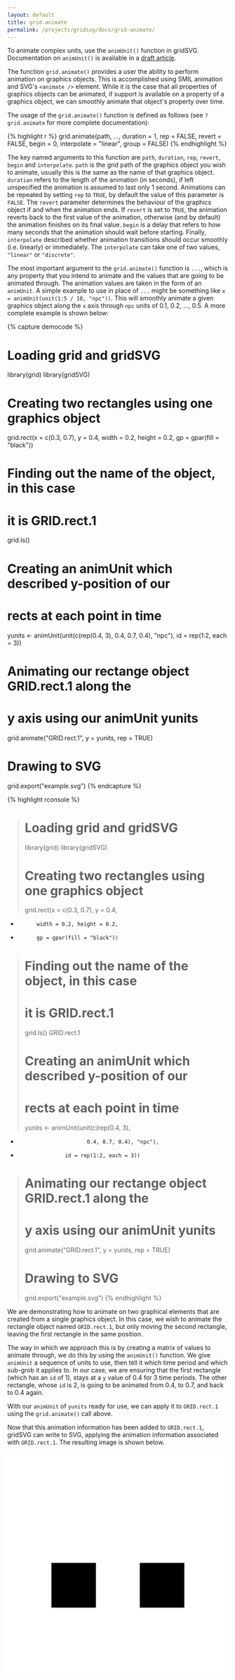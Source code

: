 ```yaml
---
layout: default
title: grid.animate
permalink: /projects/gridsvg/docs/grid-animate/
---
```


<p class="notice">To animate complex units, use the <code>animUnit()</code> function in gridSVG. Documentation on <code>animUnit()</code> is available in a <a href="https://www.stat.auckland.ac.nz/~paul/gridSVG/gridsvg.pdf">draft article</a>.</p>

The function `grid.animate()` provides a user the ability to perform animation
on graphics objects. This is accomplished using SMIL animation and SVG's
`<animate />` element. While it is the case that all properties of graphics
objects can be animated, if support is available on a property of a graphics
object, we can smoothly animate that object's property over time.

The usage of the `grid.animate()` function is defined as follows (see
`?grid.animate` for more complete documentation):

{% highlight r %}
grid.animate(path, ..., 
             duration = 1, rep = FALSE, revert = FALSE,
             begin = 0, interpolate = "linear", group = FALSE)
{% endhighlight %}

The key named arguments to this function are `path`, `duration`, `rep`,
`revert`, `begin` and `interpolate`. `path` is the grid path of the graphics object you wish to animate,
usually this is the same as the name of that graphics object. `duration` refers
to the length of the animation (in seconds), if left unspecified the animation
is assumed to last only 1 second. Animations can be repeated by setting `rep`
to `TRUE`, by default the value of this parameter is `FALSE`. The `revert`
parameter determines the behaviour of the graphics object if and when the
animation ends. If `revert` is set to `TRUE`, the animation reverts back to the
first value of the animation, otherwise (and by default) the animation finishes
on its final value. `begin` is a delay that refers to how many seconds that the
animation should wait before starting. Finally, `interpolate` described whether
animation transitions should occur smoothly (i.e. linearly) or immediately. The
`interpolate` can take one of two values, `"linear"` or `"discrete"`.

The most important argument to the `grid.animate()` function is `...`, which is
any property that you intend to animate and the values that are going to be
animated through. The animation values are taken in the form of an `animUnit`.
A simple example to use in place of `...` might be something like `x = animUnit(unit(1:5 / 10, "npc"))`.
This will smoothly animate a given graphics object along the `x` axis through `npc`
units of 0.1, 0.2, ..., 0.5. A more complete example is shown below:

{% capture democode %}
# Loading grid and gridSVG
library(grid)
library(gridSVG)

# Creating two rectangles using one graphics object
grid.rect(x = c(0.3, 0.7), y = 0.4,
          width = 0.2, height = 0.2,
          gp = gpar(fill = "black"))

# Finding out the name of the object, in this case
# it is GRID.rect.1
grid.ls()

# Creating an animUnit which described y-position of our
# rects at each point in time
yunits <- animUnit(unit(c(rep(0.4, 3),
                          0.4, 0.7, 0.4), "npc"),
                   id = rep(1:2, each = 3))

# Animating our rectange object GRID.rect.1 along the
# y axis using our animUnit yunits
grid.animate("GRID.rect.1", y = yunits, rep = TRUE)

# Drawing to SVG
grid.export("example.svg")
{% endcapture %}

{% highlight rconsole %}
> # Loading grid and gridSVG
> library(grid)
> library(gridSVG)
> 
> # Creating two rectangles using one graphics object
> grid.rect(x = c(0.3, 0.7), y = 0.4,
+           width = 0.2, height = 0.2,
+           gp = gpar(fill = "black"))
> 
> # Finding out the name of the object, in this case
> # it is GRID.rect.1
> grid.ls()
GRID.rect.1
> 
> # Creating an animUnit which described y-position of our
> # rects at each point in time
> yunits <- animUnit(unit(c(rep(0.4, 3),
+                           0.4, 0.7, 0.4), "npc"),
+                    id = rep(1:2, each = 3))
> 
> # Animating our rectange object GRID.rect.1 along the
> # y axis using our animUnit yunits
> grid.animate("GRID.rect.1", y = yunits, rep = TRUE)
> 
> # Drawing to SVG
> grid.export("example.svg")
{% endhighlight %}

We are demonstrating how to animate on two graphical elements that are created
from a single graphics object. In this case, we wish to animate the rectangle
object named `GRID.rect.1`, but only moving the second rectangle, leaving the
first rectangle in the same position.

The way in which we approach this is by creating a matrix of values to animate
through, we do this by using the `animUnit()` function. We give `animUnit` a
sequence of units to use, then tell it which time period and which sub-grob it
applies to. In our case, we are ensuring that the first rectangle (which has an
`id` of 1), stays at a `y` value of 0.4 for 3 time periods. The other
rectangle, whose `id` is 2, is going to be animated from 0.4, to 0.7, and back
to 0.4 again.

With our `animUnit` of `yunits` ready for use, we can apply it to `GRID.rect.1`
using the `grid.animate()` call above.

Now that this animation information has been added to `GRID.rect.1`,
gridSVG can write to SVG, applying the animation information associated with
`GRID.rect.1`. The resulting image is shown below.

<img src="/projects/gridsvg/docs/grid-animate-example.svg" alt="grid.animate() Example Figure" class="span-90pc">

<script type="text/javascript" src="/scripts/gridsvg-scripts.js"></script>
